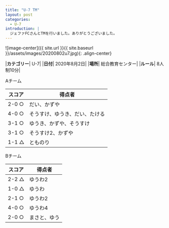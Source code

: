 ```yaml
---
title: "U-7 TM"
layout: post
categories:
  - U-7
introduction: |
  ジェファFCさんとTMを行いました。ありがとうございました。
---
```


![image-center]({{ site.url }}{{ site.baseurl }}/assets/images/20200802u7.jpg){: .align-center}

|**カテゴリー**| U-7|
|**日付**| 2020年8月2日|
|**場所**| 総合教育センター|
|**ルール**| 8人制10分|

Aチーム

|スコア|得点者|
|---|----|
|2-0 ○|だい、かずや|
|4-0 ○|そうすけ、ゆうき、だい、たける|
|3-1 ○|ゆうき、かずや、そうすけ|
|3-1 ○|そうすけ2、かずや|
|1-1 △|とものり|

Bチーム

|スコア|得点者|
|---|----|
|2-2 △|ゆうわ2|
|1-0 △|ゆうわ|
|2-1 ○|ゆうわ2|
|4-0 ○|ゆうわ4|
|2-0 ○|まさと、ゆう|
